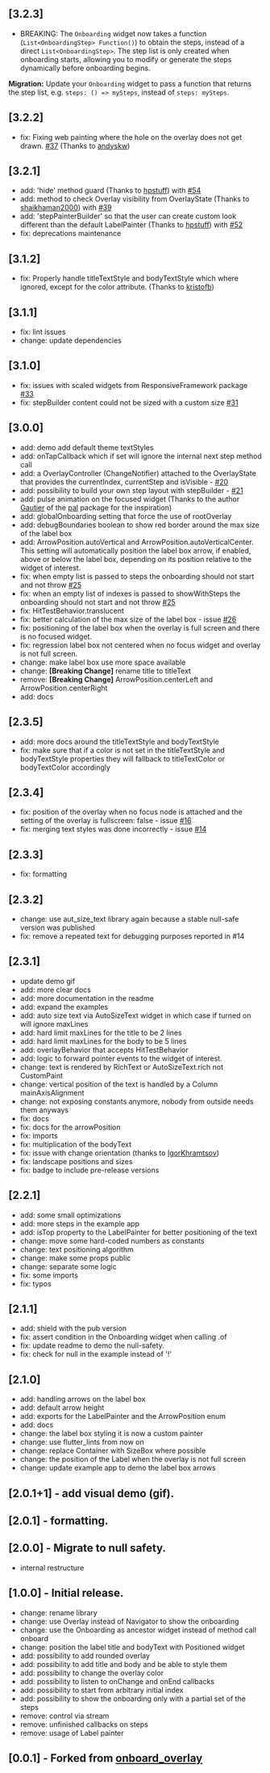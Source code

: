 ## [3.2.3]

- BREAKING: The `Onboarding` widget now takes a function (`List<OnboardingStep> Function()`) to obtain the steps, instead of a direct `List<OnboardingStep>`. The step list is only created when onboarding starts, allowing you to modify or generate the steps dynamically before onboarding begins.

**Migration:** Update your `Onboarding` widget to pass a function that returns the step list, e.g. `steps: () => mySteps`, instead of `steps: mySteps`.


## [3.2.2]

- fix: Fixing web painting where the hole on the overlay does not get drawn. [#37](https://github.com/talamaska/onboarding_overlay/issues/37)
  (Thanks to [andyskw](https://github.com/andyskw))

## [3.2.1]

- add: 'hide' method guard (Thanks to [hpstuff](https://github.com/hpstuff))
  with [#54](https://github.com/talamaska/onboarding_overlay/pull/51)
- add: method to check Overlay visibility from OverlayState (Thanks to
  [shaikhaman2000](https://github.com/shaikhaman2000)) with
  [#39](https://github.com/talamaska/onboarding_overlay/pull/39)
- add: 'stepPainterBuilder' so that the user can create custom look different
  than the default LabelPainter (Thanks to
  [hpstuff](https://github.com/hpstuff)) with
  [#52](https://github.com/talamaska/onboarding_overlay/pull/52)
- fix: deprecations maintenance

## [3.1.2]

- fix: Properly handle titleTextStyle and bodyTextStyle which where ignored,
  except for the color attribute. (Thanks to
  [kristofb](https://github.com/kristofb))

## [3.1.1]

- fix: lint issues
- change: update dependencies

## [3.1.0]

- fix: issues with scaled widgets from ResponsiveFramework package
  [#33](https://github.com/talamaska/onboarding_overlay/issues/33)
- fix: stepBuilder content could not be sized with a custom size
  [#31](https://github.com/talamaska/onboarding_overlay/issues/31)

## [3.0.0]

- add: demo add default theme textStyles
- add: onTapCallback which if set will ignore the internal next step method call
- add: a OverlayController (ChangeNotifier) attached to the OverlayState that
  provides the currentIndex, currentStep and isVisible -
  [#20](https://github.com/talamaska/onboarding_overlay/issues/20)
- add: possibility to build your own step layout with stepBuilder -
  [#21](https://github.com/talamaska/onboarding_overlay/issues/21)
- add: pulse animation on the focused widget (Thanks to the author
  [Gautier](https://github.com/g-apparence) of the
  [pal](https://pub.dev/packages/pal) package for the inspiration)
- add: globalOnboarding setting that force the use of rootOverlay
- add: debugBoundaries boolean to show red border around the max size of the
  label box
- add: ArrowPosition.autoVertical and ArrowPosition.autoVerticalCenter. This
  setting will automatically position the label box arrow, if enabled, above or
  below the label box, depending on its position relative to the widget of
  interest.
- fix: when empty list is passed to steps the onboarding should not start and
  not throw [#25](https://github.com/talamaska/onboarding_overlay/issues/25)
- fix: when an empty list of indexes is passed to showWithSteps the onboarding
  should not start and not throw
  [#25](https://github.com/talamaska/onboarding_overlay/issues/25)
- fix: HitTestBehavior.translucent
- fix: better calculation of the max size of the label box - issue
  [#26](https://github.com/talamaska/onboarding_overlay/issues/26)
- fix: positioning of the label box when the overlay is full screen and there is
  no focused widget.
- fix: regression label box not centered when no focus widget and overlay is not
  full screen.
- change: make label box use more space available
- change: **[Breaking Change]** rename title to titleText
- remove: **[Breaking Change]** ArrowPosition.centerLeft and
  ArrowPosition.centerRight
- add: docs

## [2.3.5]

- add: more docs around the titleTextStyle and bodyTextStyle
- fix: make sure that if a color is not set in the titleTextStyle and
  bodyTextStyle properties they will fallback to titleTextColor or bodyTextColor
  accordingly

## [2.3.4]

- fix: position of the overlay when no focus node is attached and the setting of
  the overlay is fullscreen: false - issue
  [#16](https://github.com/talamaska/onboarding_overlay/issues/16)
- fix: merging text styles was done incorrectly - issue
  [#14](https://github.com/talamaska/onboarding_overlay/issues/14)

## [2.3.3]

- fix: formatting

## [2.3.2]

- change: use aut_size_text library again because a stable null-safe version was
  published
- fix: remove a repeated text for debugging purposes reported in #14

## [2.3.1]

- update demo gif
- add: more clear docs
- add: more documentation in the readme
- add: expand the examples
- add: auto size text via AutoSizeText widget in which case if turned on will
  ignore maxLines
- add: hard limit maxLines for the title to be 2 lines
- add: hard limit maxLines for the body to be 5 lines
- add: overlayBehavior that accepts HitTestBehavior
- add: logic to forward pointer events to the widget of interest.
- change: text is rendered by RichText or AutoSizeText.rich not CustomPaint
- change: vertical position of the text is handled by a Column mainAxisAlignment
- change: not exposing constants anymore, nobody from outside needs them anyways
- fix: docs
- fix: docs for the arrowPosition
- fix: imports
- fix: multiplication of the bodyText
- fix: issue with change orientation (thanks to
  [IgorKhramtsov](https://github.com/IgorKhramtsov))
- fix: landscape positions and sizes
- fix: badge to include pre-release versions

## [2.2.1]

- add: some small optimizations
- add: more steps in the example app
- add: isTop property to the LabelPainter for better positioning of the text
- change: move some hard-coded numbers as constants
- change: text positioning algorithm
- change: make some props public
- change: separate some logic
- fix: some imports
- fix: typos

## [2.1.1]

- add: shield with the pub version
- fix: assert condition in the Onboarding widget when calling .of
- fix: update readme to demo the null-safety.
- fix: check for null in the example instead of '!'

## [2.1.0]

- add: handling arrows on the label box
- add: default arrow height
- add: exports for the LabelPainter and the ArrowPosition enum
- add: docs
- change: the label box styling it is now a custom painter
- change: use flutter_lints from now on
- change: replace Container with SizeBox where possible
- change: the position of the Label when the overlay is not full screen
- change: update example app to demo the label box arrows

## [2.0.1+1] - add visual demo (gif).

## [2.0.1] - formatting.

## [2.0.0] - Migrate to null safety.

- internal restructure

## [1.0.0] - Initial release.

- change: rename library
- change: use Overlay instead of Navigator to show the onboarding
- change: use the Onboarding as ancestor widget instead of method call onboard
- change: position the label title and bodyText with Positioned widget
- add: possibility to add rounded overlay
- add: possibility to add title and body and be able to style them
- add: possibility to change the overlay color
- add: possibility to listen to onChange and onEnd callbacks
- add: possibility to start from arbitrary initial index
- add: possibility to show the onboarding only with a partial set of the steps
- remove: control via stream
- remove: unfinished callbacks on steps
- remove: usage of Label painter

## [0.0.1] - Forked from [onboard_overlay](https://github.com/lucaslcode/onboard_overlay)
